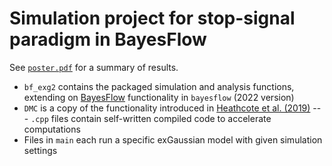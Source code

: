 # Simulation project for stop-signal paradigm in BayesFlow
See [`poster.pdf`](https://github.com/levolz/BayesFlow_simulations/blob/main/poster.pdf) for a summary of results.

- `bf_exg2` contains the packaged simulation and analysis functions, extending on [BayesFlow](https://bayesflow.org/) functionality in `bayesflow` (2022 version)
- `DMC` is a copy of the functionality introduced in [Heathcote et al. (2019)](https://doi.org/10.3758/s13428-018-1067-y) --- `.cpp` files contain self-written compiled code to accelerate computations
- Files in `main` each run a specific exGaussian model with given simulation settings
